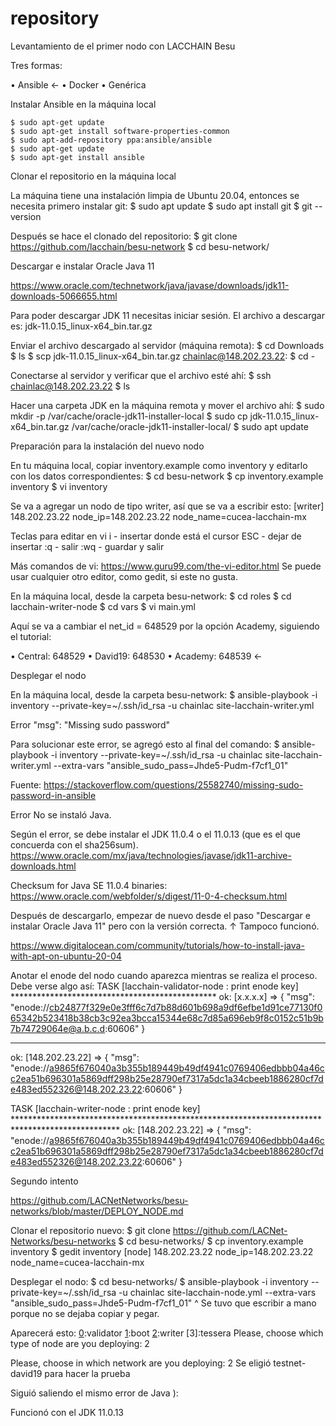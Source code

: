 # repository

Levantamiento de el primer nodo con LACCHAIN Besu

Tres formas:

• Ansible ←
• Docker
• Genérica


Instalar Ansible en la máquina local

```shell
$ sudo apt-get update
$ sudo apt-get install software-properties-common
$ sudo apt-add-repository ppa:ansible/ansible
$ sudo apt-get update
$ sudo apt-get install ansible
```

Clonar el repositorio en la máquina local

La máquina tiene una instalación limpia de Ubuntu 20.04, entonces se necesita primero instalar git:
$ sudo apt update
$ sudo apt install git
$ git --version

Después se hace el clonado del repositorio:
$ git clone https://github.com/lacchain/besu-network
$ cd besu-network/


Descargar e instalar Oracle Java 11

https://www.oracle.com/technetwork/java/javase/downloads/jdk11-downloads-5066655.html

Para poder descargar JDK 11 necesitas iniciar sesión.
El archivo a descargar es: jdk-11.0.15_linux-x64_bin.tar.gz

Enviar el archivo descargado al servidor (máquina remota):
$ cd Downloads
$ ls
$ scp jdk-11.0.15_linux-x64_bin.tar.gz chainlac@148.202.23.22:
$ cd -

Conectarse al servidor y verificar que el archivo esté ahí:
$ ssh chainlac@148.202.23.22
$ ls

Hacer una carpeta JDK en la máquina remota y mover el archivo ahí:
$ sudo mkdir -p /var/cache/oracle-jdk11-installer-local
$ sudo cp jdk-11.0.15_linux-x64_bin.tar.gz /var/cache/oracle-jdk11-installer-local/
$ sudo apt update


Preparación para la instalación del nuevo nodo

En tu máquina local, copiar inventory.example como inventory y editarlo con los datos correspondientes:
$ cd besu-network
$ cp inventory.example inventory
$ vi inventory

Se va a agregar un nodo de tipo writer, así que se va a escribir esto:
[writer]
148.202.23.22 node_ip=148.202.23.22 node_name=cucea-lacchain-mx


Teclas para editar en vi
i - insertar donde está el cursor
ESC - dejar de insertar
:q - salir
:wq - guardar y salir

Más comandos de vi: https://www.guru99.com/the-vi-editor.html
Se puede usar cualquier otro editor, como gedit, si este no gusta.

En la máquina local, desde la carpeta besu-network:
$ cd roles
$ cd lacchain-writer-node
$ cd vars
$ vi main.yml

Aquí se va a cambiar el net_id = 648529 por la opción Academy, siguiendo el tutorial:

• Central: 648529
• David19: 648530
• Academy: 648539 ←


Desplegar el nodo

En la máquina local, desde la carpeta besu-network:
$ ansible-playbook -i inventory --private-key=~/.ssh/id_rsa -u chainlac site-lacchain-writer.yml

Error
"msg": "Missing sudo password"

Para solucionar este error, se agregó esto al final del comando:
$ ansible-playbook -i inventory --private-key=~/.ssh/id_rsa -u chainlac site-lacchain-writer.yml --extra-vars "ansible_sudo_pass=Jhde5-Pudm-f7cf1_01"

Fuente: https://stackoverflow.com/questions/25582740/missing-sudo-password-in-ansible


Error
No se instaló Java.

Según el error, se debe instalar el JDK 11.0.4 o el 11.0.13 (que es el que concuerda con el sha256sum).
https://www.oracle.com/mx/java/technologies/javase/jdk11-archive-downloads.html

Checksum for Java SE 11.0.4 binaries: https://www.oracle.com/webfolder/s/digest/11-0-4-checksum.html

Después de descargarlo, empezar de nuevo desde el paso "Descargar e instalar Oracle Java 11" pero con la versión correcta.
↑ Tampoco funcionó.

https://www.digitalocean.com/community/tutorials/how-to-install-java-with-apt-on-ubuntu-20-04


Anotar el enode del nodo cuando aparezca mientras se realiza el proceso. Debe verse algo así:
TASK [lacchain-validator-node : print enode key] ***********************************************
ok: [x.x.x.x] => {
    "msg": "enode://cb24877f329e0e3fff6c7d7b88d601b698a9df6efbe1d91ce77130f065342b523418b38cb3c92ea3bcca15344e68c7d85a696eb9f8c0152c51b9b7b74729064e@a.b.c.d:60606"
}

***
ok: [148.202.23.22] => {
    "msg": "enode://a9865f676040a3b355b189449b49df4941c0769406edbbb04a46cc2ea51b696301a5869dff298b25e28790ef7317a5dc1a34cbeeb1886280cf7de483ed552326@148.202.23.22:60606"
}

TASK [lacchain-writer-node : print enode key] ************************************************************************************************
ok: [148.202.23.22] => {
    "msg": "enode://a9865f676040a3b355b189449b49df4941c0769406edbbb04a46cc2ea51b696301a5869dff298b25e28790ef7317a5dc1a34cbeeb1886280cf7de483ed552326@148.202.23.22:60606"
}

Segundo intento

https://github.com/LACNetNetworks/besu-networks/blob/master/DEPLOY_NODE.md

Clonar el repositorio nuevo:
$ git clone https://github.com/LACNet-Networks/besu-networks
$ cd besu-networks/
$ cp inventory.example inventory
$ gedit inventory
[node]
148.202.23.22 node_ip=148.202.23.22 node_name=cucea-lacchain-mx

Desplegar el nodo:
$ cd besu-networks/
$ ansible-playbook -i inventory --private-key=~/.ssh/id_rsa -u chainlac
site-lacchain-node.yml --extra-vars "ansible_sudo_pass=Jhde5-Pudm-f7cf1_01"
^ Se tuvo que escribir a mano porque no se dejaba copiar y pegar.

Aparecerá esto:
[0]:validator
[1]:boot
[2]:writer
[3]:tessera
Please, choose which type of node are you deploying: 2

[0]:mainnet-omega
[1]:pro-testnet
[2]:testnet-david19
Please, choose in which network are you deploying: 2
Se eligió testnet-david19 para hacer la prueba

Siguió saliendo el mismo error de Java ):

Funcionó con el JDK 11.0.13
